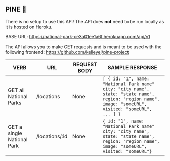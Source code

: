 ## PINE 🌲

There is no setup to use this API! The API does **not** need to be run locally as it is hosted on Heroku. 

BASE URL: https://national-park-ce3a01ee1a6f.herokuapp.com/api/v1

The API allows you to make GET requests and is meant to be used with the following frontend: https://github.com/kelleyej/pine-project

| **VERB** | **URL** | **REQUEST BODY** | **SAMPLE RESPONSE** |
| -------- | ------- | ---------------- | ------------------- |
| GET all National Parks| /locations | None | `[ { id: "1", name: "National Park name" city: "city name", state: "state name", region: "region name", image: "someURL", visited: "someURL", ... ] }` |
| GET a single National Park | /locations/:id | None | `{ id: "1", name: "National Park name" city: "city name", state: "state name", region: "region name", image: "someURL", visited: "someURL"}` |

